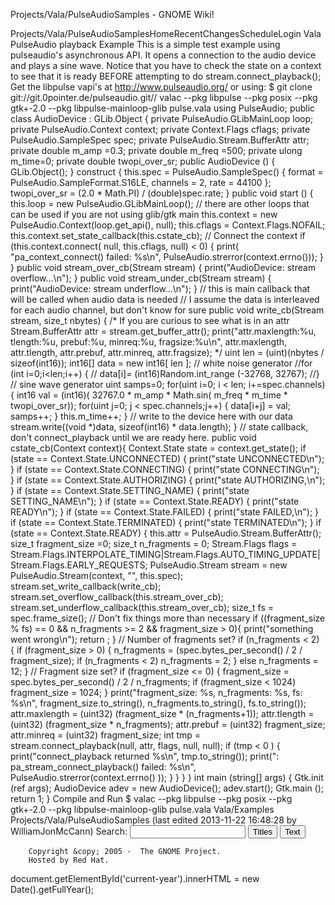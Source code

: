 Projects/Vala/PulseAudioSamples - GNOME Wiki!
<!--
var search_hint = "Search";
//-->
	   
	    
Projects/Vala/PulseAudioSamplesHomeRecentChangesScheduleLogin
Vala PulseAudio playback Example
This is a simple test example using pulseaudio's asynchronous API.  It opens a connection to the audio device and plays a sine wave.  Notice that you have to check the state on a context to see that it is ready BEFORE attempting to do stream.connect_playback(); Get the libpulse vapi's at http://www.pulseaudio.org/  or using: $ git clone git://git.0pointer.de/pulseaudio.git// valac --pkg libpulse --pkg posix --pkg gtk+-2.0 --pkg libpulse-mainloop-glib pulse.vala
using PulseAudio;
public class AudioDevice : GLib.Object {
        private PulseAudio.GLibMainLoop loop;
        private PulseAudio.Context context;
        private Context.Flags cflags;
        private PulseAudio.SampleSpec spec;
        private PulseAudio.Stream.BufferAttr attr;
        private double m_amp =0.3;
        private double m_freq =500;
        private ulong m_time=0;
        private double twopi_over_sr;
        public AudioDevice () {
                GLib.Object();
        }
        construct {
                this.spec = PulseAudio.SampleSpec() {
                        format = PulseAudio.SampleFormat.S16LE,
                                                 channels = 2,
                                                 rate =  44100
                };
                twopi_over_sr = (2.0 * Math.PI) / (double)spec.rate;
        }
        public void start () {
                this.loop = new PulseAudio.GLibMainLoop(); // there are other loops that can be used if you are not using glib/gtk main
                this.context = new PulseAudio.Context(loop.get_api(), null);
                this.cflags = Context.Flags.NOFAIL;
                this.context.set_state_callback(this.cstate_cb);
                // Connect the context
                if (this.context.connect( null, this.cflags, null) < 0) {
                        print( "pa_context_connect() failed: %s\n", 
                                   PulseAudio.strerror(context.errno()));
                }
        }
        public void stream_over_cb(Stream stream) {
                print("AudioDevice: stream overflow...\n");
        }
        public void stream_under_cb(Stream stream) {
                print("AudioDevice: stream underflow...\n");
        }
        // this is main callback that will be called when audio data is needed
        // I assume the data is interleaved for each audio channel, but don't know for sure
        public void write_cb(Stream stream, size_t nbytes) {
                /* If you are curious to see what is in an attr
                Stream.BufferAttr attr = stream.get_buffer_attr();
                print("attr.maxlength:%u, tlength:%u, prebuf:%u, minreq:%u, fragsize:%u\n",
                                attr.maxlength,
                                attr.tlength,
                                attr.prebuf,
                                attr.minreq,
                                attr.fragsize);
                        */
                uint len = (uint)(nbytes / sizeof(int16));
                int16[] data = new int16[ len ];
                // white noise generator
                //for (int i=0;i<len;i++) {
                //      data[i]= (int16)Random.int_range (-32768, 32767);
                //}
                // sine wave generator
                uint samps=0;
                for(uint i=0; i < len; i+=spec.channels) {
                        int16 val =  (int16)( 32767.0 *  m_amp * Math.sin( m_freq * m_time  * twopi_over_sr));
                        for(uint j=0; j < spec.channels;j++) {
                                data[i+j] = val;
                                samps++;
                        }
                        this.m_time++;
                }
                // write to the device here with our data
                stream.write((void *)data, sizeof(int16) * data.length);
        }
        // state callback, don't connect_playback until we are ready here.
        public void cstate_cb(Context context){
                Context.State state = context.get_state();
                if (state == Context.State.UNCONNECTED) { print("state UNCONNECTED\n"); }
                if (state == Context.State.CONNECTING) { print("state CONNECTING\n"); }
                if (state == Context.State.AUTHORIZING) { print("state AUTHORIZING,\n"); }
                if (state == Context.State.SETTING_NAME) { print("state SETTING_NAME\n"); }
                if (state == Context.State.READY) { print("state READY\n"); }
                if (state == Context.State.FAILED) { print("state FAILED,\n"); }
                if (state == Context.State.TERMINATED) { print("state TERMINATED\n"); }
                if (state == Context.State.READY) {
                        this.attr = PulseAudio.Stream.BufferAttr();
                        size_t fragment_size =0;
                        size_t n_fragments = 0;
                        Stream.Flags flags = Stream.Flags.INTERPOLATE_TIMING|Stream.Flags.AUTO_TIMING_UPDATE|Stream.Flags.EARLY_REQUESTS;
                        PulseAudio.Stream stream = new PulseAudio.Stream(context, "", this.spec);
                        stream.set_write_callback(write_cb);
                        stream.set_overflow_callback(this.stream_over_cb);
                        stream.set_underflow_callback(this.stream_over_cb);
                        size_t fs = spec.frame_size();
                        // Don't fix things more than necessary
                        if ((fragment_size % fs) == 0 && n_fragments >= 2 && fragment_size > 0){
                                print("something went wrong\n");
                                return ;
                        }
                        // Number of fragments set?
                        if (n_fragments < 2) {
                                if (fragment_size > 0) {
                                        n_fragments = (spec.bytes_per_second() / 2 / fragment_size);
                                        if (n_fragments < 2)
                                                n_fragments = 2;
                                } else
                                        n_fragments = 12;
                        }
                        // Fragment size set?
                        if (fragment_size <= 0) {
                                fragment_size = spec.bytes_per_second() / 2 / n_fragments;
                                if (fragment_size < 1024)
                                        fragment_size = 1024;
                        }
                        print("fragment_size: %s, n_fragments: %s, fs: %s\n", fragment_size.to_string(), n_fragments.to_string(), fs.to_string());
                        attr.maxlength = (uint32) (fragment_size * (n_fragments+1));
                        attr.tlength = (uint32) (fragment_size * n_fragments);
                        attr.prebuf = (uint32) fragment_size;
                        attr.minreq = (uint32) fragment_size;
                        int tmp = stream.connect_playback(null, attr, flags, null,  null);
                        if (tmp < 0 ) {
                                print("connect_playback returned %s\n", tmp.to_string());
                                print(": pa_stream_connect_playback() failed: %s\n", PulseAudio.strerror(context.errno() ));
                        }
                }
        }
}
int main (string[] args) {
        Gtk.init (ref args);
        AudioDevice adev = new AudioDevice();
        adev.start();
        Gtk.main ();
        return 1;
}
Compile and Run
$ valac --pkg libpulse --pkg posix --pkg gtk+-2.0 --pkg libpulse-mainloop-glib pulse.vala Vala/Examples Projects/Vala/PulseAudioSamples  (last edited 2013-11-22 16:48:28 by WilliamJonMcCann)
Search:
<input id="searchinput" type="text" name="value" value="" size="20"
    onfocus="searchFocus(this)" onblur="searchBlur(this)"
    onkeyup="searchChange(this)" onchange="searchChange(this)" alt="Search">
<input id="titlesearch" name="titlesearch" type="submit"
    value="Titles" alt="Search Titles">
<input id="fullsearch" name="fullsearch" type="submit"
    value="Text" alt="Search Full Text">
<!--// Initialize search form
var f = document.getElementById('searchform');
f.getElementsByTagName('label')[0].style.display = 'none';
var e = document.getElementById('searchinput');
searchChange(e);
searchBlur(e);
//-->
        Copyright &copy; 2005 -  The GNOME Project.
        Hosted by Red Hat.
  document.getElementById('current-year').innerHTML = new Date().getFullYear();
